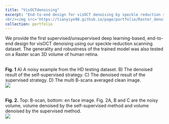 ```yaml
---
title: "VisOCTdenoising"
excerpt: "End-to-end design for visOCT denoising by speckle reduction scanning and deep learning
<br/><img src='https://tianyiye98.github.io/page/portfolio/Raster_denoise.png'>"
collection: portfolio
---
```

We provide the first supervised/unsupervised deep learning-based, end-to-end design for visOCT denoising using our speckle reduction scanning dataset. 
The generality and robustness of the trained model was also tested on a Raster scan 3D volume of human retina. 

<br/>**Fig. 1** A) A noisy example from the HD testing dataset. B) The denoised result of the self-supervised strategy. C) The denoised result of the supervised strategy. D) The multi B-scans averaged clean image.
<br/><img src='https://tianyiye98.github.io/page/portfolio/HD_denoised.png'>

<br/>**Fig. 2.** Top: B-scan, bottom: en face image. Fig. 2A, B and C are the noisy volume, volume denoised by the self-supervised method and volume denoised by the supervised method.
<br/><img src='https://tianyiye98.github.io/page/portfolio/Raster_denoise.png'>
